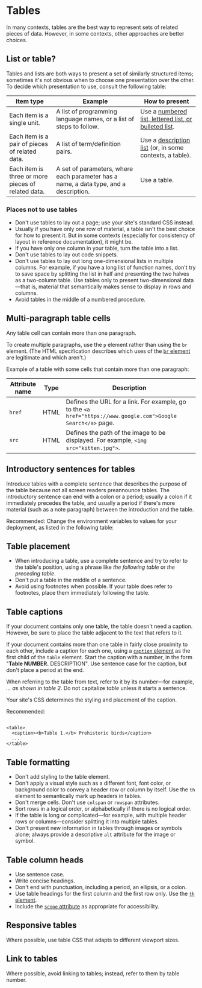 # Tables  

In many contexts, tables are the best way to represent sets of related pieces of data. However,
in some contexts, other approaches are better choices.

## List or table?

Tables and lists are both ways to present a set of similarly structured
items; sometimes it's not obvious when to choose one presentation over the
other. To decide which presentation to use, consult the following table:

| Item type | Example | How to present |
| --- | --- | --- |
| Each item is a single unit. | A list of programming language names, or a list of steps to follow. | Use a [numbered list, lettered list, or bulleted list](/style/lists#numbered-lettered-bulleted-lists). |
| Each item is a pair of pieces of related data. | A list of term/definition pairs. | Use a [description list](/style/lists#description-lists) (or, in some contexts, a table). |
| Each item is three or more pieces of related data. | A set of parameters, where each parameter has a name, a data type, and a description. | Use a table. |

### Places not to use tables

* Don't use tables to lay out a page; use your site's standard CSS instead.
* Usually if you have only one row of material, a table isn't the best
  choice for how to present it. But in some contexts (especially for consistency
  of layout in reference documentation), it might be.
* If you have only one column in your table, turn the table into a list.
* Don't use tables to lay out code snippets.
* Don't use tables to lay out long one-dimensional lists in multiple
  columns. For example, if you have a long list of function names, don't try to
  save space by splitting the list in half and presenting the two halves as a
  two-column table. Use tables only to present two-dimensional data—that is,
  material that semantically makes sense to display in rows and columns.
* Avoid tables in the middle of a numbered procedure.

## Multi-paragraph table cells

Any table cell can contain more than one paragraph.

To create multiple paragraphs, use the `p` element rather
than using the `br` element. (The HTML specification
describes which uses of the [`br`
element](https://html.spec.whatwg.org/multipage/semantics.html#the-br-element) are legitimate and which aren't.)

Example of a table with some cells that contain more than one paragraph:

| Attribute name | Type | Description |
| --- | --- | --- |
| `href` | HTML | Defines the URL for a link.  For example, go to the `<a href="https://www.google.com">Google Search</a>` page. |
| `src` | HTML | Defines the path of the image to be displayed.  For example, `<img src="kitten.jpg">`. |

## Introductory sentences for tables

Introduce tables with a complete sentence that describes the purpose of the table because not all
screen readers preannounce tables. The introductory sentence can end with a colon or a period;
usually a colon if it immediately precedes the table, and usually a period if there's more material
(such as a note paragraph) between the introduction and the table.

Recommended: Change the environment variables
to values for your deployment, as listed in the following table:

## Table placement

* When introducing a table, use a complete sentence and try to refer to the
  table's position, using a phrase like *the following table* or *the preceding table*.
* Don't put a table in the middle of a sentence.
* Avoid using footnotes when possible. If your table does refer to footnotes, place them
  immediately following the table.

## Table captions

If your document contains only one table, the table doesn't need a caption.
However, be sure to place the table adjacent to the text that refers to it.

If your document contains more than one table in fairly close proximity to
each other, include a caption for each one, using a [`caption`
element](https://html.spec.whatwg.org/multipage/tables.html#the-caption-element) as the first child of the `table` element. Start the
caption with a number, in the form "<b>Table NUMBER.</b>
DESCRIPTION". Use sentence case for the caption, but don't place a
period at the end.

When referring to the table from text, refer to it by its number—for example,
*... as shown in table 2*. Do not capitalize *table* unless it starts a sentence.

Your site's CSS determines the styling and placement of the caption.

Recommended:

```

<table>
  <caption><b>Table 1.</b> Prehistoric birds</caption>
  ...
</table>

```

## Table formatting

* Don't add styling to the table element.
* Don't apply a visual style such as a different font, font color, or background color to convey a
  header row or column by itself. Use the `th` element to semantically mark up headers in
  tables.
* Don't merge cells. Don't use `colspan` or `rowspan` attributes.
* Sort rows in a logical order, or alphabetically if there is no logical order.
* If the table is long or complicated—for example, with multiple header rows or columns—consider
  splitting it into multiple tables.
* Don't present new information in tables through images or symbols alone; always provide a
  descriptive `alt` attribute for the image or symbol.

## Table column heads

* Use sentence case.
* Write concise headings.
* Don't end with punctuation, including a period, an ellipsis, or a colon.
* Use table headings for the first column and the first row only. Use the
  [`th` element](https://www.w3.org/TR/2014/REC-html5-20141028/tabular-data.html#the-th-element).
* Include the [`scope` attribute](https://www.w3.org/TR/WCAG20-TECHS/H63.html) as appropriate for accessibility.

## Responsive tables

Where possible, use table CSS that adapts to different viewport sizes.

## Link to tables

Where possible, avoid linking to tables; instead, refer to them by table number.
